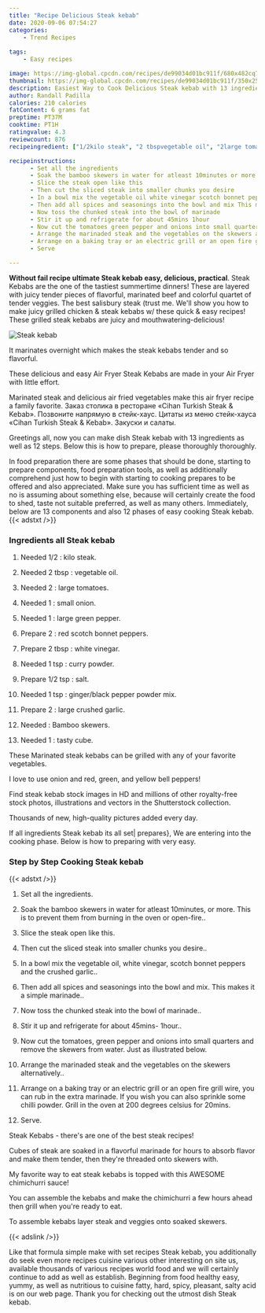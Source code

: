 ```yaml
---
title: "Recipe Delicious Steak kebab"
date: 2020-09-06 07:54:27
categories:
    - Trend Recipes
    
tags:
    - Easy recipes

image: https://img-global.cpcdn.com/recipes/de99034d01bc911f/680x482cq70/steak-kebab-recipe-main-photo.jpg
thumbnail: https://img-global.cpcdn.com/recipes/de99034d01bc911f/350x250cq70/steak-kebab-recipe-main-photo.jpg
description: Easiest Way to Cook Delicious Steak kebab with 13 ingredients and 12 stages of easy cooking.
author: Randall Padilla
calories: 210 calories
fatContent: 6 grams fat
preptime: PT37M
cooktime: PT1H
ratingvalue: 4.3
reviewcount: 876
recipeingredient: ["1/2kilo steak", "2 tbspvegetable oil", "2large tomatoes", "1small onion", "1large green pepper", "2red scotch bonnet peppers", "2 tbspwhite vinegar", "1 tspcurry powder", "1/2 tspsalt", "1 tspgingerblack pepper powder mix", "2large crushed garlic", "Bamboo skewers", "1tasty cube"]

recipeinstructions: 
      - Set all the ingredients 
      - Soak the bamboo skewers in water for atleast 10minutes or more This is to prevent them from burning in the oven or openfire 
      - Slice the steak open like this 
      - Then cut the sliced steak into smaller chunks you desire 
      - In a bowl mix the vegetable oil white vinegar scotch bonnet peppers and the crushed garlic 
      - Then add all spices and seasonings into the bowl and mix This makes it a simple marinade 
      - Now toss the chunked steak into the bowl of marinade 
      - Stir it up and refrigerate for about 45mins 1hour 
      - Now cut the tomatoes green pepper and onions into small quarters and remove the skewers from water Just as illustrated below 
      - Arrange the marinaded steak and the vegetables on the skewers alternatively 
      - Arrange on a baking tray or an electric grill or an open fire grill wire you can rub in the extra marinade If you wish you can also sprinkle some chilli powder Grill in the oven at 200 degrees celsius for 20mins 
      - Serve

---
```




**Without fail recipe ultimate Steak kebab easy, delicious, practical**. Steak Kebabs are the one of the tastiest summertime dinners! These are layered with juicy tender pieces of flavorful, marinated beef and colorful quartet of tender veggies. The best salisbury steak (trust me. We&#39;ll show you how to make juicy grilled chicken &amp; steak kebabs w/ these quick &amp; easy recipes! These grilled steak kebabs are juicy and mouthwatering-delicious!


![Steak kebab](https://img-global.cpcdn.com/recipes/de99034d01bc911f/680x482cq70/steak-kebab-recipe-main-photo.jpg "Steak kebab")



It marinates overnight which makes the steak kebabs tender and so flavorful.

These delicious and easy Air Fryer Steak Kebabs are made in your Air Fryer with little effort.

Marinated steak and delicious air fried vegetables make this air fryer recipe a family favorite. Заказ столика в ресторане «Cihan Turkish Steak &amp; Kebab». Позвоните напрямую в стейк-хаус. Цитаты из меню стейк-хауса «Cihan Turkish Steak &amp; Kebab». Закуски и салаты.


Greetings all, now you can make dish Steak kebab with 13 ingredients as well as 12 steps. Below this is how to prepare, please thoroughly thoroughly.

In food preparation there are some phases that should be done, starting to prepare components, food preparation tools, as well as additionally comprehend just how to begin with starting to cooking prepares to be offered and also appreciated. Make sure you has sufficient time as well as no is assuming about something else, because will certainly create the food to shed, taste not suitable preferred, as well as many others. Immediately, below are 13 components and also 12 phases of easy cooking Steak kebab.
{{< adstxt />}}

### Ingredients all Steak kebab


1. Needed 1/2 : kilo steak.

1. Needed 2 tbsp : vegetable oil.

1. Needed 2 : large tomatoes.

1. Needed 1 : small onion.

1. Needed 1 : large green pepper.

1. Prepare 2 : red scotch bonnet peppers.

1. Prepare 2 tbsp : white vinegar.

1. Needed 1 tsp : curry powder.

1. Prepare 1/2 tsp : salt.

1. Needed 1 tsp : ginger/black pepper powder mix.

1. Prepare 2 : large crushed garlic.

1. Needed  : Bamboo skewers.

1. Needed 1 : tasty cube.


These Marinated steak kebabs can be grilled with any of your favorite vegetables.

I love to use onion and red, green, and yellow bell peppers!

Find steak kebab stock images in HD and millions of other royalty-free stock photos, illustrations and vectors in the Shutterstock collection.

Thousands of new, high-quality pictures added every day.


If all ingredients Steak kebab its all set| prepares}, We are entering into the cooking phase. Below is how to preparing with very easy.

### Step by Step Cooking Steak kebab

{{< adstxt />}}


1. Set all the ingredients.



1. Soak the bamboo skewers in water for atleast 10minutes, or more. This is to prevent them from burning in the oven or open-fire..



1. Slice the steak open like this.



1. Then cut the sliced steak into smaller chunks you desire..



1. In a bowl mix the vegetable oil, white vinegar, scotch bonnet peppers and the crushed garlic..



1. Then add all spices and seasonings into the bowl and mix. This makes it a simple marinade..



1. Now toss the chunked steak into the bowl of marinade..



1. Stir it up and refrigerate for about 45mins- 1hour..



1. Now cut the tomatoes, green pepper and onions into small quarters and remove the skewers from water. Just as illustrated below.



1. Arrange the marinaded steak and the vegetables on the skewers alternatively..



1. Arrange on a baking tray or an electric grill or an open fire grill wire, you can rub in the extra marinade. If you wish you can also sprinkle some chilli powder. Grill in the oven at 200 degrees celsius for 20mins.



1. Serve.




Steak Kebabs - there&#39;s are one of the best steak recipes!

Cubes of steak are soaked in a flavorful marinade for hours to absorb flavor and make them tender, then they&#39;re threaded onto skewers with.

My favorite way to eat steak kebabs is topped with this AWESOME chimichurri sauce!

You can assemble the kebabs and make the chimichurri a few hours ahead then grill when you&#39;re ready to eat.

To assemble kebabs layer steak and veggies onto soaked skewers.


{{< adslink />}}

Like that formula simple make with set recipes Steak kebab, you additionally do seek even more recipes cuisine various other interesting on site us, available thousands of various recipes world food and we will certainly continue to add as well as establish. Beginning from food healthy easy, yummy, as well as nutritious to cuisine fatty, hard, spicy, pleasant, salty acid is on our web page. Thank you for checking out the utmost dish Steak kebab.
